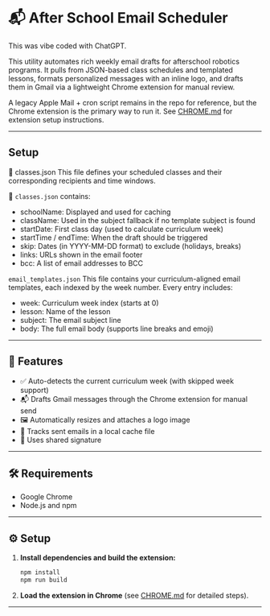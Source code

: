 # 📬 After School Email Scheduler

This was vibe coded with ChatGPT.

This utility automates rich weekly email drafts for afterschool robotics programs. It pulls from JSON-based class schedules and templated lessons, formats personalized messages with an inline logo, and drafts them in Gmail via a lightweight Chrome extension for manual review.

A legacy Apple Mail + cron script remains in the repo for reference, but the Chrome extension is the primary way to run it. See [CHROME.md](CHROME.md) for extension setup instructions.

---

## Setup 

🏫 classes.json
This file defines your scheduled classes and their corresponding recipients and time windows.

📅 `classes.json` contains:
- schoolName: Displayed and used for caching
- className: Used in the subject fallback if no template subject is found
- startDate: First class day (used to calculate curriculum week)
- startTime / endTime: When the draft should be triggered
- skip: Dates (in YYYY-MM-DD format) to exclude (holidays, breaks)
- links: URLs shown in the email footer
- bcc: A list of email addresses to BCC


`email_templates.json`
This file contains your curriculum-aligned email templates, each indexed by the week number. Every entry includes:
- week: Curriculum week index (starts at 0)
- lesson: Name of the lesson
- subject: The email subject line
- body: The full email body (supports line breaks and emoji)
---

## 🚀 Features

- ✅ Auto-detects the current curriculum week (with skipped week support)
- 📬 Drafts Gmail messages through the Chrome extension for manual send
- 🖼️ Automatically resizes and attaches a logo image
- 🧠 Tracks sent emails in a local cache file
- 🧾 Uses shared signature

---

## 🛠 Requirements

- Google Chrome
- Node.js and npm

---

## ⚙️ Setup

1. **Install dependencies and build the extension:**

   ```bash
   npm install
   npm run build
   ```

2. **Load the extension in Chrome** (see [CHROME.md](CHROME.md) for detailed steps).

---